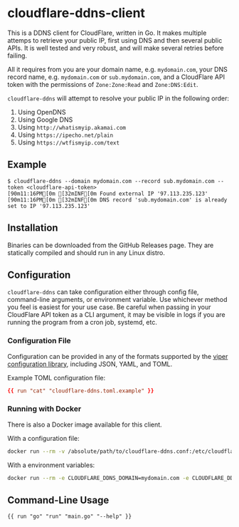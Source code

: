 # cloudflare-ddns-client
This is a DDNS client for CloudFlare, written in Go. It makes multiple attemps to retrieve your public IP, first using DNS and then several public APIs. It is well tested and very robust, and will make several retries before failing.

All it requires from you are your domain name, e.g. `mydomain.com`, your DNS record name, e.g. `mydomain.com` or `sub.mydomain.com`, and a CloudFlare API token with the permissions of `Zone:Zone:Read` and `Zone:DNS:Edit`.

`cloudflare-ddns` will attempt to resolve your public IP in the following order:
 1. Using OpenDNS
 2. Using Google DNS
 3. Using `http://whatismyip.akamai.com`
 4. Using `https://ipecho.net/plain`
 5. Using `https://wtfismyip.com/text`

## Example
```console
$ cloudflare-ddns --domain mydomain.com --record sub.mydomain.com --token <cloudflare-api-token>
[90m11:16PM[0m [32mINF[0m Found external IP '97.113.235.123'
[90m11:16PM[0m [32mINF[0m DNS record 'sub.mydomain.com' is already set to IP '97.113.235.123'
```

## Installation
Binaries can be downloaded from the GitHub Releases page. They are statically compiled and should run in any Linux distro.

## Configuration

`cloudflare-ddns` can take configuration either through config file, command-line arguments, or environment variable. Use whichever method you feel is easiest for your use case. Be careful when passing in your CloudFlare API token as a CLI argument, it may be visible in logs if you are running the program from a cron job, systemd, etc.

### Configuration File
Configuration can be provided in any of the formats supported by the [viper configuration library](https://github.com/spf13/viper), including JSON, YAML, and TOML.

Example TOML configuration file:
```toml
{{ run "cat" "cloudflare-ddns.toml.example" }}
```

### Running with Docker
There is also a Docker image available for this client.

With a configuration file:
```sh
docker run --rm -v /absolute/path/to/cloudflare-ddns.conf:/etc/cloudflare-ddns.conf mattolenik/cloudflare-ddns-client
```

With a environment variables:
```sh
docker run --rm -e CLOUDFLARE_DDNS_DOMAIN=mydomain.com -e CLOUDFLARE_DDNS_RECORD=sub.mydomain.com -e CLOUDFLARE_DDNS_TOKEN=<your-cloudflare-api-token> mattolenik/cloudflare-ddns-client
```

## Command-Line Usage
```
{{ run "go" "run" "main.go" "--help" }}
```
